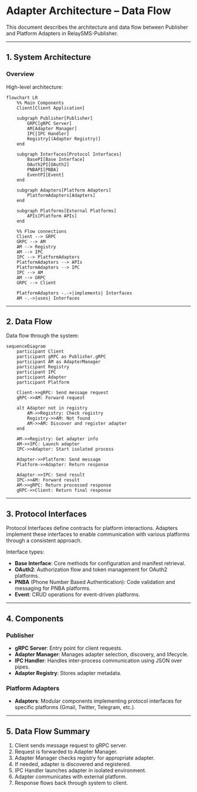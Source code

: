 # Adapter Architecture – Data Flow

This document describes the architecture and data flow between Publisher and Platform Adapters in RelaySMS-Publisher.

---

## 1. System Architecture

### Overview

High-level architecture:

```mermaid
flowchart LR
    %% Main Components
    Client[Client Application]

    subgraph Publisher[Publisher]
        GRPC[gRPC Server]
        AM[Adapter Manager]
        IPC[IPC Handler]
        Registry[(Adapter Registry)]
    end

    subgraph Interfaces[Protocol Interfaces]
        BasePI[Base Interface]
        OAuth2PI[OAuth2]
        PNBAPI[PNBA]
        EventPI[Event]
    end

    subgraph Adapters[Platform Adapters]
        PlatformAdapters[Adapters]
    end

    subgraph Platforms[External Platforms]
        APIs[Platform APIs]
    end

    %% Flow connections
    Client --> GRPC
    GRPC --> AM
    AM --> Registry
    AM --> IPC
    IPC --> PlatformAdapters
    PlatformAdapters --> APIs
    PlatformAdapters --> IPC
    IPC --> AM
    AM --> GRPC
    GRPC --> Client

    PlatformAdapters -.->|implements| Interfaces
    AM -.->|uses| Interfaces
```

---

## 2. Data Flow

Data flow through the system:

```mermaid
sequenceDiagram
    participant Client
    participant gRPC as Publisher.gRPC
    participant AM as AdapterManager
    participant Registry
    participant IPC
    participant Adapter
    participant Platform

    Client->>gRPC: Send message request
    gRPC->>AM: Forward request

    alt Adapter not in registry
        AM->>Registry: Check registry
        Registry->>AM: Not found
        AM->>AM: Discover and register adapter
    end

    AM->>Registry: Get adapter info
    AM->>IPC: Launch adapter
    IPC->>Adapter: Start isolated process

    Adapter->>Platform: Send message
    Platform->>Adapter: Return response

    Adapter->>IPC: Send result
    IPC->>AM: Forward result
    AM->>gRPC: Return processed response
    gRPC->>Client: Return final response
```

---

## 3. Protocol Interfaces

Protocol Interfaces define contracts for platform interactions. Adapters implement these interfaces to enable communication with various platforms through a consistent approach.

Interface types:

- **Base Interface**: Core methods for configuration and manifest retrieval.
- **OAuth2**: Authorization flow and token management for OAuth2 platforms.
- **PNBA** (Phone Number Based Authentication): Code validation and messaging for PNBA platforms.
- **Event**: CRUD operations for event-driven platforms.

---

## 4. Components

### Publisher

- **gRPC Server**: Entry point for client requests.
- **Adapter Manager**: Manages adapter selection, discovery, and lifecycle.
- **IPC Handler**: Handles inter-process communication using JSON over pipes.
- **Adapter Registry**: Stores adapter metadata.

### Platform Adapters

- **Adapters**: Modular components implementing protocol interfaces for specific platforms (Gmail, Twitter, Telegram, etc.).

---

## 5. Data Flow Summary

1. Client sends message request to gRPC server.
2. Request is forwarded to Adapter Manager.
3. Adapter Manager checks registry for appropriate adapter.
4. If needed, adapter is discovered and registered.
5. IPC Handler launches adapter in isolated environment.
6. Adapter communicates with external platform.
7. Response flows back through system to client.
